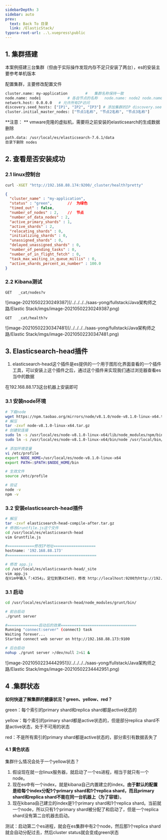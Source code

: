 ```yaml
---
sidebarDepth: 3
sidebar: auto
prev:
  text: Back To 目录
  link: /ElasticStack/
typora-root-url: ..\.vuepress\public
---
```


## 1. 集群搭建

本案例搭建三台集群（但由于实际操作发现内存不足只安装了两台），es的安装主要参考单机版本

配置集群，主要修改配置文件

```sh
cluster.name: my-application		#	集群名称保持一致
node.name: node1 			# 各自节点的名称	node.name: node2 node.name: node3   注意不要带上减号，如node-1
network.host: 0.0.0.0	# 允许所有IP访问
discovery.seed_hosts: ["IP1", "IP2", "IP3"] # 添加集群的IP discovery.seed_hosts: ["192.168.88.173","192.168.88.174","192.168.88.175"]
cluster.initial_master_nodes: ["节点1名称", "节点2名称", "节点3名称"] 
```



**注意： ** vmware克隆的虚拟机，需要将之前安装的elasticsearch的生成数据删除  

```sh
path.data: /usr/local/es/elasticsearch-7.6.1/data
目录下删除 nodes
```

## 2. 查看是否安装成功

### 2.1 linux控制台

```sh
curl -XGET "http://192.168.88.174:9200/_cluster/health?pretty" 
```

```json
{
  "cluster_name" : "my-application",
  "status" : "green",		//	为绿色
  "timed_out" : false,	
  "number_of_nodes" : 2,	//	节点
  "number_of_data_nodes" : 2,
  "active_primary_shards" : 1,
  "active_shards" : 2,
  "relocating_shards" : 0,
  "initializing_shards" : 0,
  "unassigned_shards" : 0,
  "delayed_unassigned_shards" : 0,
  "number_of_pending_tasks" : 0,
  "number_of_in_flight_fetch" : 0,
  "task_max_waiting_in_queue_millis" : 0,
  "active_shards_percent_as_number" : 100.0
}
```

### 2.2 Kibana测试

```
GET   _cat/nodes?v
```

![image-20210502230249387](/../../../../saas-yong/fullstack/Java架构师之路/Elastic Stack/imgs/image-20210502230249387.png)

```
GET   _cat/health?v
```

![image-20210502230347481](/../../../../saas-yong/fullstack/Java架构师之路/Elastic Stack/imgs/image-20210502230347481.png)



## 3. Elasticsearch-head插件

1. elasticsearch-head这个插件是es提供的一个用于图形化界面查看的一个插件工具，可以安装上这个插件之后，通过这个插件来实现我们通过浏览器查看es当中的数据



在192.168.88.173这台机器上安装即可

### 3.1 安装node环境

```sh
# 下载node
wget https://npm.taobao.org/mirrors/node/v8.1.0/node-v8.1.0-linux-x64.tar.gz
# 解压
tar -zxvf node-v8.1.0-linux-x64.tar.gz
# 创建软连接
sudo ln -s /usr/local/es/node-v8.1.0-linux-x64/lib/node_modules/npm/bin/npm-cli.js /usr/local/bin/npm
sudo ln -s /usr/local/es/node-v8.1.0-linux-x64/bin/node /usr/local/bin/node

# 添加环境变量
vi /etc/profile
export NODE_HOME=/usr/local/es/node-v8.1.0-linux-x64
export PATH=:$PATH:$NODE_HOME/bin

# 生效文件
source /etc/profile

# 验证
node -v
npm -v
```



### 3.2 安装elasticsearch-head插件

```sh
# 解压
tar -zxvf elasticsearch-head-compile-after.tar.gz
# 修改Gruntfile.js这个文件
cd /usr/local/es/elasticsearch-head
vim Gruntfile.js

#============修改IP地址===================
hostname: '192.168.88.173'
#========================================

# 修改 app.js
cd /usr/local/es/elasticsearch-head/_site
vim app.js
在Vim中输入「:4354」，定位到第4354行，修改 http://localhost:9200为http://192.168.88.173:9200
```

### 3.1 启动

```sh
cd /usr/local/es/elasticsearch-head/node_modules/grunt/bin/

# 前台启动
./grunt server

#==============启动后的效果==================================
Running "connect:server" (connect) task
Waiting forever...
Started connect web server on http://192.168.88.173:9100

# 后台启动
nohup ./grunt server >/dev/null 2>&1 &
```

![image-20210502234442951](/../../../../saas-yong/fullstack/Java架构师之路/Elastic Stack/imgs/image-20210502234442951.png)



## 4 .集群状态

**如何快速了解集群的健康状况？green、yellow、red？**

green：每个索引的primary shard和replica shard都是active状态的

yellow：每个索引的primary shard都是active状态的，但是部分replica shard不是active状态，处于不可用的状态

red：不是所有索引的primary shard都是active状态的，部分索引有数据丢失了



#### 4.1 黄色状态

集群什么情况会处于一个yellow状态？

1. 假设现在就一台linux服务器，就启动了一个es进程，相当于就只有一个node。
2. 现在es中有一个index，就是kibana自己内置建立的index。**由于默认的配置是给每个index分配1个primary shard和1个replica shard，而且primary shard和replica shard不能在同一台机器上（为了容错）**。
3. 现在kibana自己建立的index是1个primary shard和1个replica shard。当前就一个node，所以只有1个primary shard被分配了和启动了，但是一个replica shard没有第二台机器去启动。

测试：启动第二个es进程，就会在es集群中有2个node，然后那1个replica shard就会自动分配过去，然后cluster status就会变成green状态